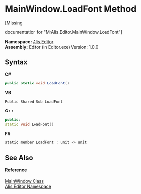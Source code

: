 # MainWindow.LoadFont Method 
 

\[Missing <summary> documentation for "M:Alis.Editor.MainWindow.LoadFont"\]

**Namespace:**&nbsp;<a href="b150ade4-39de-a232-5f06-d3cdc1b2c538">Alis.Editor</a><br />**Assembly:**&nbsp;Editor (in Editor.exe) Version: 1.0.0

## Syntax

**C#**<br />
``` C#
public static void LoadFont()
```

**VB**<br />
``` VB
Public Shared Sub LoadFont
```

**C++**<br />
``` C++
public:
static void LoadFont()
```

**F#**<br />
``` F#
static member LoadFont : unit -> unit 

```


## See Also


#### Reference
<a href="7bf0742e-ffff-4416-d179-08aceba63212">MainWindow Class</a><br /><a href="b150ade4-39de-a232-5f06-d3cdc1b2c538">Alis.Editor Namespace</a><br />